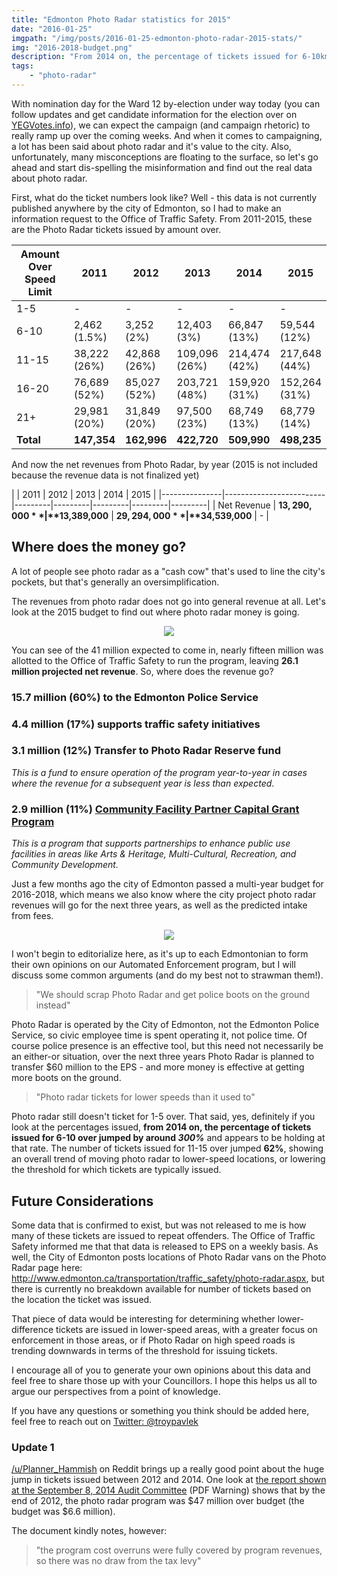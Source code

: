 ```yaml
---
title: "Edmonton Photo Radar statistics for 2015"
date: "2016-01-25"
imgpath: "/img/posts/2016-01-25-edmonton-photo-radar-2015-stats/"
img: "2016-2018-budget.png"
description: "From 2014 on, the percentage of tickets issued for 6-10km/h over jumped by around 300%. This post details some of the statistics for Edmonton's Photo Radar program"
tags:
    - "photo-radar"
---
```


With nomination day for the Ward 12 by-election under way today (you can follow updates and get candidate information for the 
election over on [YEGVotes.info](https://yegvotes.info/elections/ward12)), we can expect the campaign (and campaign rhetoric)
to really ramp up over the coming weeks. And when it comes to campaigning, a lot has been said about photo radar and it's
value to the city. Also, unfortunately, many misconceptions are floating to the surface, so let's go ahead and start dis-spelling
the misinformation and find out the real data about photo radar.

First, what do the ticket numbers look like? Well - this data is not currently published anywhere by the city of Edmonton, so I had to
make an information request to the Office of Traffic Safety. From 2011-2015, these are the Photo Radar tickets issued by amount over.

| Amount Over Speed Limit | 2011    | 2012    | 2013    | 2014    | 2015    |
|-------------------------|---------|---------|---------|---------|---------|
| 1-5                     | -       | -       | -       | -       | -       |
| 6-10                    | 2,462<br />(1.5%)  | 3,252<br />(2%)  | 12,403<br />(3%) | 66,847<br />(13%) | 59,544<br />(12%) |
| 11-15                   | 38,222<br />(26%) | 42,868<br />(26%) | 109,096<br />(26%) | 214,474<br />(42%) | 217,648<br />(44%) |
| 16-20                   | 76,689<br />(52%) | 85,027<br />(52%) | 203,721<br />(48%) | 159,920<br />(31%) | 152,264<br />(31%) |
| 21+                     | 29,981<br />(20%) | 31,849<br />(20%) | 97,500<br />(23%) | 68,749<br />(13%)  | 68,779<br />(14%) |
| **Total**               | **147,354** | **162,996** | **422,720** | **509,990** | **498,235** |

And now the net revenues from Photo Radar, by year (2015 is not included because the revenue data is not finalized yet)

|               | 2011    | 2012    | 2013    | 2014    | 2015    |
|---------------|-------------------------|---------|---------|---------|---------|---------|
| Net Revenue | **$13,290,000**       | **$13,389,000**       | **$29,294,000**       | **$34,539,000**       | -       |

Where does the money go?
-------------------------

A lot of people see photo radar as a "cash cow" that's used to line the city's pockets, but that's generally an oversimplification.

The revenues from photo radar does not go into general revenue at all. Let's look at the 2015 budget to find out where
photo radar money is going.

<div style="text-align:center;">
    <img src="/img/posts/2016-01-25-edmonton-photo-radar-2015-stats/2015-budget.png" style="text-align:center; margin:0 auto;"/>
</div>

You can see of the 41 million expected to come in, nearly fifteen million was allotted to the Office of Traffic Safety to run the program,
leaving **26.1 million projected net revenue**. So, where does the revenue go?

### 15.7 million (60%) to the Edmonton Police Service

### 4.4 million (17%) supports traffic safety initiatives

### 3.1 million (12%) Transfer to Photo Radar Reserve fund
*This is a fund to ensure operation of the program year-to-year in cases where the revenue for a subsequent year is less than expected*.

### 2.9 million (11%) [Community Facility Partner Capital Grant Program](http://www.edmonton.ca/programs_services/funding_grants/community-facility-partner-capital-grants.aspx)
*This is a program that supports partnerships to enhance public use facilities in areas like Arts & Heritage, Multi-Cultural, Recreation, and Community Development.*

Just a few months ago the city of Edmonton passed a multi-year budget for 2016-2018, which means we also know where
the city project photo radar revenues will go for the next three years, as well as the predicted intake from fees.

<div style="text-align:center;">
    <img src="/img/posts/2016-01-25-edmonton-photo-radar-2015-stats/2016-2018-budget.png" style="text-align:center; margin:0 auto;"/>
</div>

I won't begin to editorialize here, as it's up to each Edmontonian to form their own opinions on our Automated Enforcement program,
but I will discuss some common arguments (and do my best not to strawman them!).

> "We should scrap Photo Radar and get police boots on the ground instead"

Photo Radar is operated by the City of Edmonton, not the Edmonton Police Service, so civic employee time is spent operating it,
not police time. Of course police presence is an effective tool, but this need not necessarily be an either-or situation,
over the next three years Photo Radar is planned to transfer $60 million to the EPS - and more money is effective at getting
more boots on the ground.

> "Photo radar tickets for lower speeds than it used to"

Photo radar still doesn't ticket for 1-5 over. That said, yes, definitely if you look at the percentages issued, **from 2014 on, the percentage of tickets issued for
6-10 over jumped by around *300%*** and appears to be holding at that rate. The number of tickets issued for 11-15 over jumped **62%**, showing an overall trend of
moving photo radar to lower-speed locations, or lowering the threshold for which tickets are typically issued.

Future Considerations
----------------------

Some data that is confirmed to exist, but was not released to me is how many of these tickets are issued to repeat offenders.
The Office of Traffic Safety informed me that that data is released to EPS on a weekly basis. As well, the City of Edmonton posts
locations of Photo Radar vans on the Photo Radar page here: http://www.edmonton.ca/transportation/traffic_safety/photo-radar.aspx, but
there is currently no breakdown available for number of tickets based on the location the ticket was issued.

That piece of data would be interesting for determining whether lower-difference tickets are issued in lower-speed areas, with a greater
focus on enforcement in those areas, or if Photo Radar on high speed roads is trending downwards in terms of the threshold
for issuing tickets.

I encourage all of you to generate your own opinions about this data and feel free to share those up with your Councillors.
I hope this helps us all to argue our perspectives from a point of knowledge.

If you have any questions or something you think should be added here, feel free to reach out on [Twitter: @troypavlek](https://twitter.com/troypavlek)

### Update 1

[/u/Planner_Hammish](https://www.reddit.com/r/Edmonton/comments/42neqg/edmonton_photo_radar_statistics_from_2014_on_the/czbpst0) 
on Reddit brings up a really good point about the huge jump in tickets issued between 2012 and 2014. One look at [the report shown at
the September 8, 2014 Audit Committee](/pdf/2016-01-25-edmonton-photo-radar-2015-stats/audit-review.pdf) (PDF Warning) shows
that by the end of 2012, the photo radar program was $47 million over budget (the budget was $6.6 million).

The document kindly notes, however:

> "the program cost overruns were fully covered by program revenues, so there was no draw from the tax levy"
